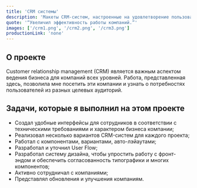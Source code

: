 ```yaml
---
title: 'CRM системы'
description: 'Макеты CRM-систем, настроенные на удовлетворение пользователей.'
quote: '“Увеличил эффективность работы компаний.”'
images: ['/crm1.png', '/crm2.png', '/crm3.png']
productionLink: 'none'
---
```


## О проекте

Customer relationship management (CRM) является важным аспектом ведения бизнеса для компаний всех уровней. Работа, представленная здесь, позволила мне посетить эти компании и узнать о потребностях пользователей из разных целевых аудиторий.

## Задачи, которые я выполнил на этом проекте

- Создал удобные интерфейсы для сотрудников в соответствии с техническими требованиями и характером бизнеса компании;
- Реализовал несколько вариантов CRM-систем для каждого проекта;
- Работал с компонентами, вариантами, авто-лэйаутами;
- Разработал и уточнил User Flow;
- Разработал систему дизайна, чтобы упростить работу с фронт-эндом и обеспечить согласованность типографики и многих компонентов;
- Активно сотрудничал с компаниями;
- Представлял обновления и улучшения компаниям.
